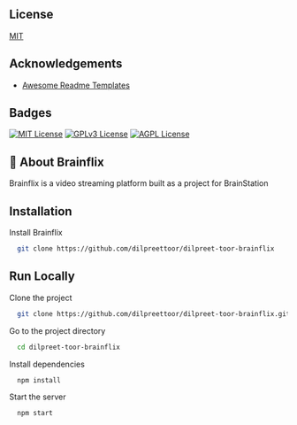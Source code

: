 
## License

[MIT](https://choosealicense.com/licenses/mit/)




## Acknowledgements

 - [Awesome Readme Templates](https://awesomeopensource.com/project/elangosundar/)


## Badges



[![MIT License](https://img.shields.io/badge/License-MIT-green.svg)](https://choosealicense.com/licenses/mit/)
[![GPLv3 License](https://img.shields.io/badge/License-GPL%20v3-yellow.svg)](https://opensource.org/licenses/)
[![AGPL License](https://img.shields.io/badge/license-AGPL-blue.svg)](http://www.gnu.org/licenses/agpl-3.0)


## 🚀 About Brainflix

Brainflix is a video streaming platform built as a project for BrainStation
## Installation

Install Brainflix

```bash
  git clone https://github.com/dilpreettoor/dilpreet-toor-brainflix
```
    
## Run Locally

Clone the project

```bash
  git clone https://github.com/dilpreettoor/dilpreet-toor-brainflix.git
```

Go to the project directory

```bash
  cd dilpreet-toor-brainflix
```

Install dependencies

```bash
  npm install
```

Start the server

```bash
  npm start
```

